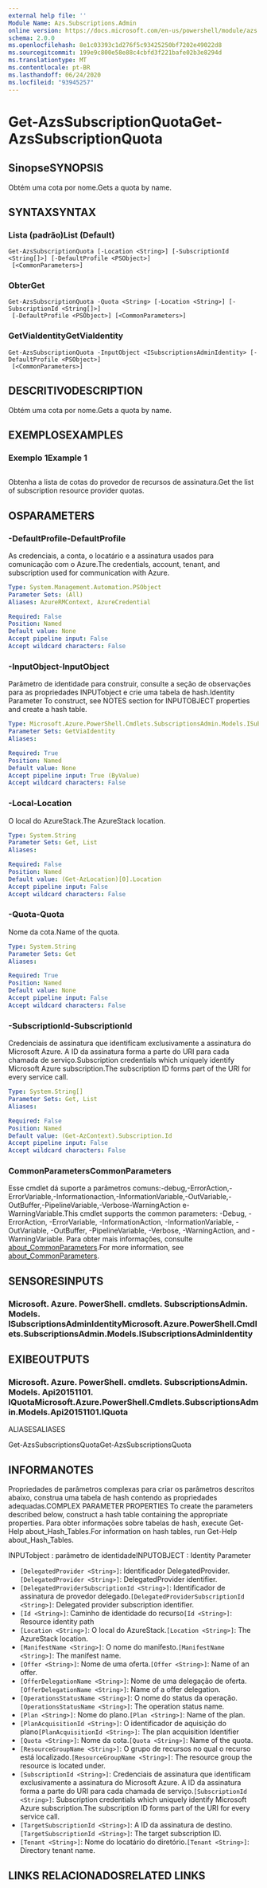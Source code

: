 ```yaml
---
external help file: ''
Module Name: Azs.Subscriptions.Admin
online version: https://docs.microsoft.com/en-us/powershell/module/azs.subscriptions.admin/get-azssubscriptionquota
schema: 2.0.0
ms.openlocfilehash: 8e1c03393c1d276f5c93425250bf7202e49022d8
ms.sourcegitcommit: 199e9c800e58e88c4cbfd3f221bafe02b3e8294d
ms.translationtype: MT
ms.contentlocale: pt-BR
ms.lasthandoff: 06/24/2020
ms.locfileid: "93945257"
---
```

# <span data-ttu-id="cafe1-101">Get-AzsSubscriptionQuota</span><span class="sxs-lookup"><span data-stu-id="cafe1-101">Get-AzsSubscriptionQuota</span></span>

## <span data-ttu-id="cafe1-102">Sinopse</span><span class="sxs-lookup"><span data-stu-id="cafe1-102">SYNOPSIS</span></span>
<span data-ttu-id="cafe1-103">Obtém uma cota por nome.</span><span class="sxs-lookup"><span data-stu-id="cafe1-103">Gets a quota by name.</span></span>

## <span data-ttu-id="cafe1-104">SYNTAX</span><span class="sxs-lookup"><span data-stu-id="cafe1-104">SYNTAX</span></span>

### <span data-ttu-id="cafe1-105">Lista (padrão)</span><span class="sxs-lookup"><span data-stu-id="cafe1-105">List (Default)</span></span>
```
Get-AzsSubscriptionQuota [-Location <String>] [-SubscriptionId <String[]>] [-DefaultProfile <PSObject>]
 [<CommonParameters>]
```

### <span data-ttu-id="cafe1-106">Obter</span><span class="sxs-lookup"><span data-stu-id="cafe1-106">Get</span></span>
```
Get-AzsSubscriptionQuota -Quota <String> [-Location <String>] [-SubscriptionId <String[]>]
 [-DefaultProfile <PSObject>] [<CommonParameters>]
```

### <span data-ttu-id="cafe1-107">GetViaIdentity</span><span class="sxs-lookup"><span data-stu-id="cafe1-107">GetViaIdentity</span></span>
```
Get-AzsSubscriptionQuota -InputObject <ISubscriptionsAdminIdentity> [-DefaultProfile <PSObject>]
 [<CommonParameters>]
```

## <span data-ttu-id="cafe1-108">DESCRITIVO</span><span class="sxs-lookup"><span data-stu-id="cafe1-108">DESCRIPTION</span></span>
<span data-ttu-id="cafe1-109">Obtém uma cota por nome.</span><span class="sxs-lookup"><span data-stu-id="cafe1-109">Gets a quota by name.</span></span>

## <span data-ttu-id="cafe1-110">EXEMPLOS</span><span class="sxs-lookup"><span data-stu-id="cafe1-110">EXAMPLES</span></span>

### <span data-ttu-id="cafe1-111">Exemplo 1</span><span class="sxs-lookup"><span data-stu-id="cafe1-111">Example 1</span></span>
```powershell

```

<span data-ttu-id="cafe1-112">Obtenha a lista de cotas do provedor de recursos de assinatura.</span><span class="sxs-lookup"><span data-stu-id="cafe1-112">Get the list of subscription resource provider quotas.</span></span>

## <span data-ttu-id="cafe1-113">OS</span><span class="sxs-lookup"><span data-stu-id="cafe1-113">PARAMETERS</span></span>

### <span data-ttu-id="cafe1-114">-DefaultProfile</span><span class="sxs-lookup"><span data-stu-id="cafe1-114">-DefaultProfile</span></span>
<span data-ttu-id="cafe1-115">As credenciais, a conta, o locatário e a assinatura usados para comunicação com o Azure.</span><span class="sxs-lookup"><span data-stu-id="cafe1-115">The credentials, account, tenant, and subscription used for communication with Azure.</span></span>

```yaml
Type: System.Management.Automation.PSObject
Parameter Sets: (All)
Aliases: AzureRMContext, AzureCredential

Required: False
Position: Named
Default value: None
Accept pipeline input: False
Accept wildcard characters: False

```

### <span data-ttu-id="cafe1-116">-InputObject</span><span class="sxs-lookup"><span data-stu-id="cafe1-116">-InputObject</span></span>
<span data-ttu-id="cafe1-117">Parâmetro de identidade para construir, consulte a seção de observações para as propriedades INPUTobject e crie uma tabela de hash.</span><span class="sxs-lookup"><span data-stu-id="cafe1-117">Identity Parameter To construct, see NOTES section for INPUTOBJECT properties and create a hash table.</span></span>

```yaml
Type: Microsoft.Azure.PowerShell.Cmdlets.SubscriptionsAdmin.Models.ISubscriptionsAdminIdentity
Parameter Sets: GetViaIdentity
Aliases:

Required: True
Position: Named
Default value: None
Accept pipeline input: True (ByValue)
Accept wildcard characters: False

```

### <span data-ttu-id="cafe1-118">-Local</span><span class="sxs-lookup"><span data-stu-id="cafe1-118">-Location</span></span>
<span data-ttu-id="cafe1-119">O local do AzureStack.</span><span class="sxs-lookup"><span data-stu-id="cafe1-119">The AzureStack location.</span></span>

```yaml
Type: System.String
Parameter Sets: Get, List
Aliases:

Required: False
Position: Named
Default value: (Get-AzLocation)[0].Location
Accept pipeline input: False
Accept wildcard characters: False

```

### <span data-ttu-id="cafe1-120">-Quota</span><span class="sxs-lookup"><span data-stu-id="cafe1-120">-Quota</span></span>
<span data-ttu-id="cafe1-121">Nome da cota.</span><span class="sxs-lookup"><span data-stu-id="cafe1-121">Name of the quota.</span></span>

```yaml
Type: System.String
Parameter Sets: Get
Aliases:

Required: True
Position: Named
Default value: None
Accept pipeline input: False
Accept wildcard characters: False

```

### <span data-ttu-id="cafe1-122">-SubscriptionId</span><span class="sxs-lookup"><span data-stu-id="cafe1-122">-SubscriptionId</span></span>
<span data-ttu-id="cafe1-123">Credenciais de assinatura que identificam exclusivamente a assinatura do Microsoft Azure. A ID da assinatura forma a parte do URI para cada chamada de serviço.</span><span class="sxs-lookup"><span data-stu-id="cafe1-123">Subscription credentials which uniquely identify Microsoft Azure subscription.The subscription ID forms part of the URI for every service call.</span></span>

```yaml
Type: System.String[]
Parameter Sets: Get, List
Aliases:

Required: False
Position: Named
Default value: (Get-AzContext).Subscription.Id
Accept pipeline input: False
Accept wildcard characters: False

```

### <span data-ttu-id="cafe1-124">CommonParameters</span><span class="sxs-lookup"><span data-stu-id="cafe1-124">CommonParameters</span></span>
<span data-ttu-id="cafe1-125">Esse cmdlet dá suporte a parâmetros comuns:-debug,-ErrorAction,-ErrorVariable,-Informationaction,-InformationVariable,-OutVariable,-OutBuffer,-PipelineVariable,-Verbose-WarningAction e-WarningVariable.</span><span class="sxs-lookup"><span data-stu-id="cafe1-125">This cmdlet supports the common parameters: -Debug, -ErrorAction, -ErrorVariable, -InformationAction, -InformationVariable, -OutVariable, -OutBuffer, -PipelineVariable, -Verbose, -WarningAction, and -WarningVariable.</span></span> <span data-ttu-id="cafe1-126">Para obter mais informações, consulte [about_CommonParameters](http://go.microsoft.com/fwlink/?LinkID=113216).</span><span class="sxs-lookup"><span data-stu-id="cafe1-126">For more information, see [about_CommonParameters](http://go.microsoft.com/fwlink/?LinkID=113216).</span></span>

## <span data-ttu-id="cafe1-127">SENSORES</span><span class="sxs-lookup"><span data-stu-id="cafe1-127">INPUTS</span></span>

### <span data-ttu-id="cafe1-128">Microsoft. Azure. PowerShell. cmdlets. SubscriptionsAdmin. Models. ISubscriptionsAdminIdentity</span><span class="sxs-lookup"><span data-stu-id="cafe1-128">Microsoft.Azure.PowerShell.Cmdlets.SubscriptionsAdmin.Models.ISubscriptionsAdminIdentity</span></span>

## <span data-ttu-id="cafe1-129">EXIBE</span><span class="sxs-lookup"><span data-stu-id="cafe1-129">OUTPUTS</span></span>

### <span data-ttu-id="cafe1-130">Microsoft. Azure. PowerShell. cmdlets. SubscriptionsAdmin. Models. Api20151101. IQuota</span><span class="sxs-lookup"><span data-stu-id="cafe1-130">Microsoft.Azure.PowerShell.Cmdlets.SubscriptionsAdmin.Models.Api20151101.IQuota</span></span>

<span data-ttu-id="cafe1-131">ALIASES</span><span class="sxs-lookup"><span data-stu-id="cafe1-131">ALIASES</span></span>

<span data-ttu-id="cafe1-132">Get-AzsSubscriptionsQuota</span><span class="sxs-lookup"><span data-stu-id="cafe1-132">Get-AzsSubscriptionsQuota</span></span>

## <span data-ttu-id="cafe1-133">INFORMA</span><span class="sxs-lookup"><span data-stu-id="cafe1-133">NOTES</span></span>

<span data-ttu-id="cafe1-134">Propriedades de parâmetros complexas para criar os parâmetros descritos abaixo, construa uma tabela de hash contendo as propriedades adequadas.</span><span class="sxs-lookup"><span data-stu-id="cafe1-134">COMPLEX PARAMETER PROPERTIES To create the parameters described below, construct a hash table containing the appropriate properties.</span></span> <span data-ttu-id="cafe1-135">Para obter informações sobre tabelas de hash, execute Get-Help about_Hash_Tables.</span><span class="sxs-lookup"><span data-stu-id="cafe1-135">For information on hash tables, run Get-Help about_Hash_Tables.</span></span>

<span data-ttu-id="cafe1-136">INPUTobject <ISubscriptionsAdminIdentity> : parâmetro de identidade</span><span class="sxs-lookup"><span data-stu-id="cafe1-136">INPUTOBJECT <ISubscriptionsAdminIdentity>: Identity Parameter</span></span>
  - <span data-ttu-id="cafe1-137">`[DelegatedProvider <String>]`: Identificador DelegatedProvider.</span><span class="sxs-lookup"><span data-stu-id="cafe1-137">`[DelegatedProvider <String>]`: DelegatedProvider identifier.</span></span>
  - <span data-ttu-id="cafe1-138">`[DelegatedProviderSubscriptionId <String>]`: Identificador de assinatura de provedor delegado.</span><span class="sxs-lookup"><span data-stu-id="cafe1-138">`[DelegatedProviderSubscriptionId <String>]`: Delegated provider subscription identifier.</span></span>
  - <span data-ttu-id="cafe1-139">`[Id <String>]`: Caminho de identidade do recurso</span><span class="sxs-lookup"><span data-stu-id="cafe1-139">`[Id <String>]`: Resource identity path</span></span>
  - <span data-ttu-id="cafe1-140">`[Location <String>]`: O local do AzureStack.</span><span class="sxs-lookup"><span data-stu-id="cafe1-140">`[Location <String>]`: The AzureStack location.</span></span>
  - <span data-ttu-id="cafe1-141">`[ManifestName <String>]`: O nome do manifesto.</span><span class="sxs-lookup"><span data-stu-id="cafe1-141">`[ManifestName <String>]`: The manifest name.</span></span>
  - <span data-ttu-id="cafe1-142">`[Offer <String>]`: Nome de uma oferta.</span><span class="sxs-lookup"><span data-stu-id="cafe1-142">`[Offer <String>]`: Name of an offer.</span></span>
  - <span data-ttu-id="cafe1-143">`[OfferDelegationName <String>]`: Nome de uma delegação de oferta.</span><span class="sxs-lookup"><span data-stu-id="cafe1-143">`[OfferDelegationName <String>]`: Name of a offer delegation.</span></span>
  - <span data-ttu-id="cafe1-144">`[OperationsStatusName <String>]`: O nome do status da operação.</span><span class="sxs-lookup"><span data-stu-id="cafe1-144">`[OperationsStatusName <String>]`: The operation status name.</span></span>
  - <span data-ttu-id="cafe1-145">`[Plan <String>]`: Nome do plano.</span><span class="sxs-lookup"><span data-stu-id="cafe1-145">`[Plan <String>]`: Name of the plan.</span></span>
  - <span data-ttu-id="cafe1-146">`[PlanAcquisitionId <String>]`: O identificador de aquisição do plano</span><span class="sxs-lookup"><span data-stu-id="cafe1-146">`[PlanAcquisitionId <String>]`: The plan acquisition Identifier</span></span>
  - <span data-ttu-id="cafe1-147">`[Quota <String>]`: Nome da cota.</span><span class="sxs-lookup"><span data-stu-id="cafe1-147">`[Quota <String>]`: Name of the quota.</span></span>
  - <span data-ttu-id="cafe1-148">`[ResourceGroupName <String>]`: O grupo de recursos no qual o recurso está localizado.</span><span class="sxs-lookup"><span data-stu-id="cafe1-148">`[ResourceGroupName <String>]`: The resource group the resource is located under.</span></span>
  - <span data-ttu-id="cafe1-149">`[SubscriptionId <String>]`: Credenciais de assinatura que identificam exclusivamente a assinatura do Microsoft Azure. A ID da assinatura forma a parte do URI para cada chamada de serviço.</span><span class="sxs-lookup"><span data-stu-id="cafe1-149">`[SubscriptionId <String>]`: Subscription credentials which uniquely identify Microsoft Azure subscription.The subscription ID forms part of the URI for every service call.</span></span>
  - <span data-ttu-id="cafe1-150">`[TargetSubscriptionId <String>]`: A ID da assinatura de destino.</span><span class="sxs-lookup"><span data-stu-id="cafe1-150">`[TargetSubscriptionId <String>]`: The target subscription ID.</span></span>
  - <span data-ttu-id="cafe1-151">`[Tenant <String>]`: Nome do locatário do diretório.</span><span class="sxs-lookup"><span data-stu-id="cafe1-151">`[Tenant <String>]`: Directory tenant name.</span></span>

## <span data-ttu-id="cafe1-152">LINKS RELACIONADOS</span><span class="sxs-lookup"><span data-stu-id="cafe1-152">RELATED LINKS</span></span>

